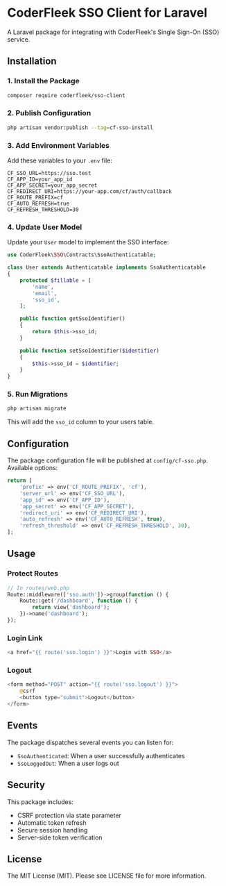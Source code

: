 # CoderFleek SSO Client for Laravel

A Laravel package for integrating with CoderFleek's Single Sign-On (SSO) service.

## Installation

### 1. Install the Package

```bash
composer require coderfleek/sso-client
```

### 2. Publish Configuration

```bash
php artisan vendor:publish --tag=cf-sso-install
```

### 3. Add Environment Variables

Add these variables to your `.env` file:

```env
CF_SSO_URL=https://sso.test
CF_APP_ID=your_app_id
CF_APP_SECRET=your_app_secret
CF_REDIRECT_URI=https://your-app.com/cf/auth/callback
CF_ROUTE_PREFIX=cf
CF_AUTO_REFRESH=true
CF_REFRESH_THRESHOLD=30
```

### 4. Update User Model

Update your `User` model to implement the SSO interface:

```php
use CoderFleek\SSO\Contracts\SsoAuthenticatable;

class User extends Authenticatable implements SsoAuthenticatable
{
    protected $fillable = [
        'name',
        'email',
        'sso_id',
    ];

    public function getSsoIdentifier()
    {
        return $this->sso_id;
    }

    public function setSsoIdentifier($identifier)
    {
        $this->sso_id = $identifier;
    }
}
```

### 5. Run Migrations

```bash
php artisan migrate
```

This will add the `sso_id` column to your users table.

## Configuration

The package configuration file will be published at `config/cf-sso.php`. Available options:

```php
return [
    'prefix' => env('CF_ROUTE_PREFIX', 'cf'),
    'server_url' => env('CF_SSO_URL'),
    'app_id' => env('CF_APP_ID'),
    'app_secret' => env('CF_APP_SECRET'),
    'redirect_uri' => env('CF_REDIRECT_URI'),
    'auto_refresh' => env('CF_AUTO_REFRESH', true),
    'refresh_threshold' => env('CF_REFRESH_THRESHOLD', 30),
];
```

## Usage

### Protect Routes

```php
// In routes/web.php
Route::middleware(['sso.auth'])->group(function () {
    Route::get('/dashboard', function () {
        return view('dashboard');
    })->name('dashboard');
});
```

### Login Link

```php
<a href="{{ route('sso.login') }}">Login with SSO</a>
```

### Logout

```php
<form method="POST" action="{{ route('sso.logout') }}">
    @csrf
    <button type="submit">Logout</button>
</form>
```

## Events

The package dispatches several events you can listen for:

- `SsoAuthenticated`: When a user successfully authenticates
- `SsoLoggedOut`: When a user logs out

## Security

This package includes:

- CSRF protection via state parameter
- Automatic token refresh
- Secure session handling
- Server-side token verification

## License

The MIT License (MIT). Please see LICENSE file for more information.
